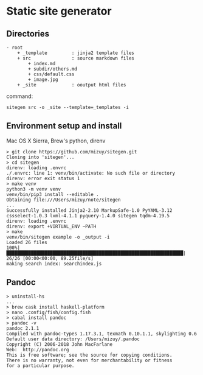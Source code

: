 # Static site generator

## Directories

    - root
        + _template         : jinja2 template files
        + src               : source markdown files
            + index.md
            + subdir/others.md
            + css/default.css
            + image.jpg
        + _site             : ooutput html files

command:
    
    sitegen src -o _site --template=_templates -i

## Environment setup and install

Mac OS X Sierra, Brew's python, direnv

    > git clone https://github.com/mizuy/sitegen.git
    Cloning into 'sitegen'...
    > cd sitegen
    direnv: loading .envrc
    ./.envrc: line 1: venv/bin/activate: No such file or directory
    direnv: error exit status 1
    > make venv
    python3 -m venv venv
    venv/bin/pip3 install --editable .
    Obtaining file:///Users/mizuy/note/sitegen
    ...
    Successfully installed Jinja2-2.10 MarkupSafe-1.0 PyYAML-3.12 cssselect-1.0.3 lxml-4.1.1 pyquery-1.4.0 sitegen tqdm-4.19.5
    direnv: loading .envrc
    direnv: export +VIRTUAL_ENV ~PATH
    > make
    venv/bin/sitegen example -o _output -i
    Loaded 26 files
    100%|█████████████████████████████████████████████████████████████████| 26/26 [00:00<00:00, 89.25file/s]
    making search index: searchindex.js

## Pandoc

    > uninstall-hs
    ...
    > brew cask install haskell-platform
    > nano .config/fish/config.fish
    > cabal install pandoc
    > pandoc -v
    pandoc 2.1.1
    Compiled with pandoc-types 1.17.3.1, texmath 0.10.1.1, skylighting 0.6
    Default user data directory: /Users/mizuy/.pandoc
    Copyright (C) 2006-2018 John MacFarlane
    Web:  http://pandoc.org
    This is free software; see the source for copying conditions.
    There is no warranty, not even for merchantability or fitness
    for a particular purpose.
